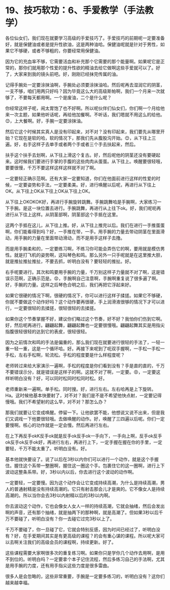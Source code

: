 # 19、技巧软功：6、手爱教学（手法教学）

各位仙女们，我们现在就要学习高级的手爱技巧了。手爱技巧的前期呢一定要准备好，就是保健油或者是提升性欲油，这是两种油哈。保健油呢就是针对于男性，如果它不够硬，或者不够粗的，你要经常用保健油。

因为它的充血率不够，它需要活血和补充那个它需要的那个能量啊。如果呢它是正常的，那你们就用那个性爱的提升性欲的精油去给它做啊这些手爱就可以了。好了，大家来到我的镜头前吧。好，刚刚已经抹完传属的油。

记得手腕处一定要涂抹油啊，手腕处必须要涂抹油哈。然后呢再去湿润它的阴茎，一支不够，咱们用两只好吗？因为毕竟这么大的高级斯帕啊，我们一个月来一次就够了，不要每天都用啊。一个是废油，二个是什么呢？

你经常这样子呢，闹太胃饱了也不好啊。所以呢伙伴们仙女们，你们啊一个月给他来一次主题，如果他听话呢，再给他加餐啊。不听话，我们嗯就不用这么的给他。😊，上大餐啊。好，手腕一定要涂抹油。

然后它这个时候其实真人是没有印起来，对不对？没有印起来，我们要先从哪里开始？它现在是软的哈，软的情况下，那我们先从腹股沟开始。😊，从下往上三遍。好，右手这样子去单手或者两个手或者三个手去扶起来，然后。

扶手这个扶手去划啊，从下往上滑这个复古。好，然后呢他的阴茎还没有要硬起来。这时候我们要进行手掌的手腹的这些肉肉从蛋蛋。从下往上。唤醒要很轻哦，要要很慢，千万不要这样这样这样就不对了啊。

一定要轻正确示范啊。还有大家一定要知道，你们在他面前进行这样的性爱的时候，一定要姿势和手法，一定要柔美。好，进行唤醒以后呢，再进行从下往上OK。从下往上OK从下往上OK从下往上OK。

从下往上OKOKOK好，再进行手腕旋转跳舞。手腕跳舞哈是手腕啊，大家练习一下手腕。是这一块位置去进行。手腕跳舞，再进行从上往下ok。好，我们呢呃再进行从下往上这样。从阴茎部啊，阴茎部这个手抵在这里。

这两个手抵在这儿，从下往上推。好，从下往上推完以后。我们在进行一手推蛋蛋啊，你们能看得到吗？好，一手推在带，一手。用手腕的力量去带动阴茎在里面滑动，用手腕的力量在里面带动滑动，而不是用手这样子去撸。

而是用手腕柔和的，一定要练习啊，不练习你可能会弄伤它的啊，要用就是模仿男性。就是打飞机的姿势啊，这叫琴色和鸣。那么另外一只手呢就是在这里推大胆，就是推扯推扯推扯，不要去抓，听明白没有？要轻轻的推扯。好。

右手呢要进行。其次和鸣要用手腕的力量，千万别这样子力量就不对了啊，这是错误示范啊，正确示范是。😡，手腕啊自己注意啊，手腕啊重复说了很多遍了啊。好，手腕的力量。这样之后琴色合明之后，我们再把它浮起来好。

如果它很硬的情况下啊，很硬的情况下，你可以进行这样子揉搓。如果它不够硬，你就不要做这个动作好吗？这个动作要再很硬，手上润滑液很够的情况下才可以进行，一定要很轻的去揉搓，很轻很轻的去揉搓。

如果你这个节奏掌握不好，建议你们略过这个节奏，好不好？我怕你们伤到它啊。好，然后呢再进行。翩翩起舞，翩翩起舞也一定要很慢哦。翩翩起舞其实是用指尖指腹很轻很轻的达到它的表皮，很轻很轻。

因为之前情次和鸣的手法是偏重的，那么我们现在就要进行很轻的手法了，一轻一重一轻一重，这是一个循环哈。好。再接下来呢到了呃双手握啊，一手松一手松一手松，左右手松啊，轮流松。手松的程度要是什么样程度呢？

老师转过来给大家演示一遍啊，手松的程度是你们看到没有？手是直的直的，千万不要错误示分，就是错误是这样子的啊。这就不对了啊，一定要。😡，一定要这样听明白没有？好，可以同时松同时松同时松。好。

老师重新来一遍啊。单手松。同时搜。好，进行左右。左右哈再是上下旋转。Ha。这时候他基本快要射了，对不对？我们是不是不希望他快点射，一定要记得慢哦。我们不希望射的这么早，对不对？那怎么办？

那我们就要让它变成唤醒。停留一下。让他欲罢不能，他想说又说不出来，但是我们又调戏一下他要很轻哦。去做唤醒的动作。好，唤醒了三四遍以后呢。你们一定要慢啊。核心的功作就是一定会慢。然后再进行左右。

在上下再反手okK反手ok就是反手ok反手ok一手向下，一手向上啊，反手ok反手ok反手ok反手ok好，再进行左右，再进行上下，一定手握在握在你的手里，一定要轻，千万不能太重了。听明白没有。好。

基本他就快要设了。说了以后在3秒以内你们可以进行一个动作，就是这个手握住。握住这个系带一整圈啊，握住这一圈这个手。包裹住它的这一圈啊，进行上下波动这整条系带。好，3秒以内以后，你去进行这个波动的动作啊。

一定要轻，一定要慢。因为这个动作会让它变成持续高潮，为什么是持续高潮，男人的普通射精是没有持续高潮的。它只有射击那会儿才是爽的。它不像女人是持续高潮的。所以当你会去3秒以内射精以后的3秒以内啊。

你去波动这个动作，它也会像女人女人一样的持续高潮，它就会抽绪，然后会发出啊的声音，还有那个抽绪，就是抽两下的那种啊，就是高潮了。但如果3秒以后千万不要碰了，听明白没有？你一去碰它过完3秒以上了。

千万不要碰了，你一旦碰了它，它就会特别反感，因为时间已经过了，听明白没有？好，在手爱期间其实是有更高级的课程？的会有重心谋的课程。所以呢大家可以去啊关注我们的高级会员的课程啊，持续更新。好了。

这些课程需要大家啊很多次的重复练习啊。如果你只是学你几个动作去用啊，是用不到位的。听明白吗？一定要拿个本子记住流程，然后多练习自己的手法啊，尤其是用手腕的力度，还有用手指尖这些力度是很多雷曲。

很多人是会忽略的，这些非常重要，手腕是一定要多练习的，听明白没有？这你们越来越幸福。